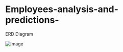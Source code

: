 # Employees-analysis-and-predictions-
ERD Diagram 

![image](https://user-images.githubusercontent.com/60258264/218107630-c14937cb-4012-48ee-a444-22667a7b8c29.png)
